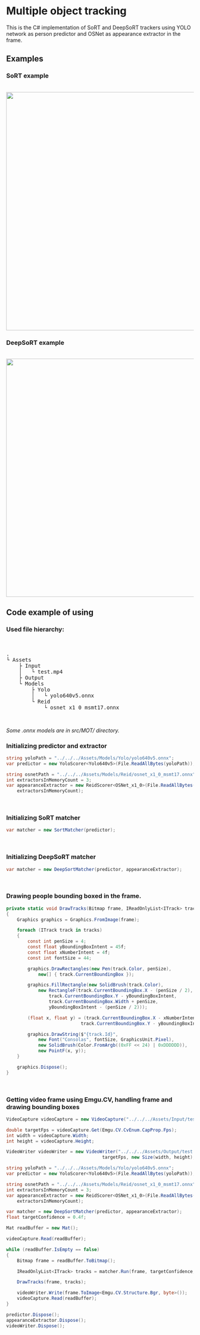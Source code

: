 <h1>Multiple object tracking</h1>

This is the C# implementation of SoRT and DeepSoRT trackers using YOLO network as person predictor and OSNet as appearance extractor in the frame.

## Examples
<h3><b>SoRT example</b></h3>
</br>
<div align="center">
<img src="./GitAssets/sort.gif" width=640/>
</br>
</div>
<h3><b>DeepSoRT example</b></h3>
</br>
<div align="center">
<img src="./GitAssets/deepsort.gif" width=640/>
</br>
</div>

## Code example of using
<h3>Used file hierarchy:</h3>
</br>
<pre>
. 
└ Assets
    ├ Input
    │   └ test.mp4
    ├ Output
    └ Models
        ├ Yolo
        │   └ yolo640v5.onnx
        └ Reid
            └ osnet_x1_0_msmt17.onnx
</pre>
</br>

<i>Some .onnx models are in src/MOT/ directory.</i>

<h3>Initializing predictor and extractor</h3>

```cs
string yoloPath = "../../../Assets/Models/Yolo/yolo640v5.onnx";
var predictor = new YoloScorer<Yolo640v5>(File.ReadAllBytes(yoloPath));

string osnetPath = "../../../Assets/Models/Reid/osnet_x1_0_msmt17.onnx";
int extractorsInMemoryCount = 3;
var appearanceExtractor = new ReidScorer<OSNet_x1_0>(File.ReadAllBytes(osnetPath),
    extractorsInMemoryCount);
```
</br>

<h3 align="left">Initializing SoRT matcher</h3>

```cs
var matcher = new SortMatcher(predictor);
```
</br>

<h3 align="left">Initializing DeepSoRT matcher</h3>

```cs
var matcher = new DeepSortMatcher(predictor, appearanceExtractor);
```
</br>

<h3 align="left">Drawing people bounding boxed in the frame.</h3>

```cs
private static void DrawTracks(Bitmap frame, IReadOnlyList<ITrack> tracks)
{
    Graphics graphics = Graphics.FromImage(frame);

    foreach (ITrack track in tracks)
    {
        const int penSize = 4;
        const float yBoundingBoxIntent = 45f;
        const float xNumberIntent = 4f;
        const int fontSize = 44;

        graphics.DrawRectangles(new Pen(track.Color, penSize),
            new[] { track.CurrentBoundingBox });

        graphics.FillRectangle(new SolidBrush(track.Color),
            new RectangleF(track.CurrentBoundingBox.X - (penSize / 2), 
                track.CurrentBoundingBox.Y - yBoundingBoxIntent,
                track.CurrentBoundingBox.Width + penSize, 
                yBoundingBoxIntent - (penSize / 2)));

        (float x, float y) = (track.CurrentBoundingBox.X - xNumberIntent, 
                            track.CurrentBoundingBox.Y - yBoundingBoxIntent);

        graphics.DrawString($"{track.Id}",
            new Font("Consolas", fontSize, GraphicsUnit.Pixel), 
            new SolidBrush(Color.FromArgb((0xFF << 24) | 0xDDDDDD)),
            new PointF(x, y));
    }

    graphics.Dispose();
}
```
</br>

<h3>Getting video frame using Emgu.CV, handling frame and drawing bounding boxes</h3>

```cs
VideoCapture videoCapture = new VideoCapture("../../../Assets/Input/test.mp4");

double targetFps = videoCapture.Get(Emgu.CV.CvEnum.CapProp.Fps);
int width = videoCapture.Width;
int height = videoCapture.Height;

VideoWriter videoWriter = new VideoWriter("../../../Assets/Output/test.mp4", -1, 
                                    targetFps, new Size(width, height), true);

string yoloPath = "../../../Assets/Models/Yolo/yolo640v5.onnx";
var predictor = new YoloScorer<Yolo640v5>(File.ReadAllBytes(yoloPath));

string osnetPath = "../../../Assets/Models/Reid/osnet_x1_0_msmt17.onnx"; 
int extractorsInMemoryCount = 3;
var appearanceExtractor = new ReidScorer<OSNet_x1_0>(File.ReadAllBytes(osnetPath),
    extractorsInMemoryCount);

var matcher = new DeepSortMatcher(predictor, appearanceExtractor);
float targetConfidence = 0.4f;

Mat readBuffer = new Mat();

videoCapture.Read(readBuffer);

while (readBuffer.IsEmpty == false)
{
    Bitmap frame = readBuffer.ToBitmap();

    IReadOnlyList<ITrack> tracks = matcher.Run(frame, targetConfidence, DetectionObjectType.Person);

    DrawTracks(frame, tracks);

    videoWriter.Write(frame.ToImage<Emgu.CV.Structure.Bgr, byte>());
    videoCapture.Read(readBuffer);
}

predictor.Dispose();
appearanceExtractor.Dispose();
videoWriter.Dispose();
```